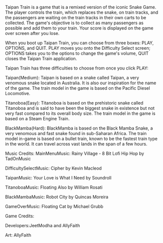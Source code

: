 Taipan Train is a game that is a remixed version of the iconic Snake Game.
The player controls the train, which replaces the snake, on train tracks, and the passengers are waiting on the train tracks in their own carts to be collected.
The game's objective is to collect as many passengers as possible and add them to your train.
Your score is displayed on the game over screen after you lose.

When you boot up Taipan Train, you can choose from three boxes: PLAY, OPTIONS, and QUIT. PLAY moves you onto the Difficulty Select screen; OPTIONS takes you to the options 
to change the game's volume, QUIT closes the Taipan Train application.

Taipan Train has three difficulties to choose from once you click PLAY:

Taipan(Medium):
Taipan is based on a snake called Taipan, a very venomous snake located in Australia. 
It is also our inspiration for the name of the game. The train model in the game is based on the Pacific Diesel Locomotive.

Titanoboa(Easy):
Titanoboa is based on the prehistoric snake called Titanoboa and is said to have been the biggest snake in existence but not very fast compared to its
overall body size. The train model in the game is based on a Steam Engine Train.

BlackMamba(Hard):
BlackMamba is based on the Black Mamba Snake, a very venomous and fast snake found in sub-Saharan Africa. The train model in-game is based 
on a bullet train, known to be the fastest train type in the world. It can travel across vast lands in the span of a few hours.

Music Credits:
MainMenuMusic: Rainy Village - 8 Bit Lofi Hip Hop by TadOnMusic

DifficultySelectMusic: Cipher by Kevin Macleod

TaipanMusic: Your Love is What I Need by Soundroll

TitanoboaMusic: Floating Also by William Rosati

BlackMambaMusic: Robot City by Quincas Moreira

GameOverMusic: Floating Cat by Michael Grubb

Game Credits:

Developers:JeetModha and AllyFaith

Art: AllyFaith

